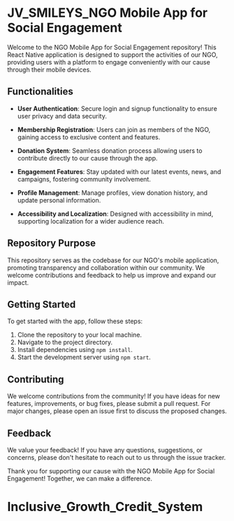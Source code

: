# JV_SMILEYS_NGO Mobile App for Social Engagement

Welcome to the NGO Mobile App for Social Engagement repository! This React Native application is designed to support the activities of our NGO, providing users with a platform to engage conveniently with our cause through their mobile devices.

## Functionalities

- **User Authentication**: Secure login and signup functionality to ensure user privacy and data security.
  
- **Membership Registration**: Users can join as members of the NGO, gaining access to exclusive content and features.

- **Donation System**: Seamless donation process allowing users to contribute directly to our cause through the app.
  
- **Engagement Features**: Stay updated with our latest events, news, and campaigns, fostering community involvement.
  
- **Profile Management**: Manage profiles, view donation history, and update personal information.
  
- **Accessibility and Localization**: Designed with accessibility in mind, supporting localization for a wider audience reach.

## Repository Purpose

This repository serves as the codebase for our NGO's mobile application, promoting transparency and collaboration within our community. We welcome contributions and feedback to help us improve and expand our impact.

## Getting Started

To get started with the app, follow these steps:

1. Clone the repository to your local machine.
2. Navigate to the project directory.
3. Install dependencies using `npm install`.
4. Start the development server using `npm start`.

## Contributing

We welcome contributions from the community! If you have ideas for new features, improvements, or bug fixes, please submit a pull request. For major changes, please open an issue first to discuss the proposed changes.

## Feedback

We value your feedback! If you have any questions, suggestions, or concerns, please don't hesitate to reach out to us through the issue tracker.

Thank you for supporting our cause with the NGO Mobile App for Social Engagement! Together, we can make a difference.
# Inclusive_Growth_Credit_System
